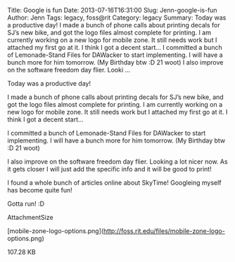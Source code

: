 Title: Google is fun
Date: 2013-07-16T16:31:00
Slug: Jenn-google-is-fun
Author: Jenn
Tags: legacy, foss@rit
Category: legacy
Summary: Today was a productive day!  I made a bunch of phone calls about printing decals for SJ’s new bike, and got the logo files almost complete for printing. I am currently working on a new logo for mobile zone. It still needs work but I attached my first go at it. I think I got a decent start…  I committed a bunch of Lemonade-Stand Files for DAWacker to start implementing. I will have a bunch more for him tomorrow. (My Birthday btw :D 21 woot)  I also improve on the software freedom day flier. Looki ... 

Today was a productive day!

I made a bunch of phone calls about printing decals for SJ’s new bike, and got
the logo files almost complete for printing. I am currently working on a new
logo for mobile zone. It still needs work but I attached my first go at it. I
think I got a decent start…

I committed a bunch of Lemonade-Stand Files for DAWacker to start
implementing. I will have a bunch more for him tomorrow. (My Birthday btw :D
21 woot)

I also improve on the software freedom day flier. Looking a lot nicer now. As
it gets closer I will just add the specific info and it will be good to print!

I found a whole bunch of articles online about SkyTime! Googleing myself has
become quite fun!

Gotta run! :D

AttachmentSize

[mobile-zone-logo-options.png](http://foss.rit.edu/files/mobile-zone-logo-
options.png)

107.28 KB

